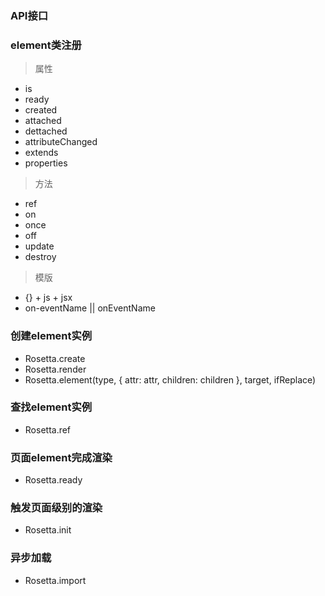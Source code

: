 ### API接口

### element类注册
> 属性

- is
- ready
- created
- attached
- dettached
- attributeChanged
- extends
- properties

> 方法

- ref
- on
- once
- off
- update
- destroy

> 模版

- {} + js + jsx
- on-eventName || onEventName



### 创建element实例

- Rosetta.create
- Rosetta.render
- Rosetta.element(type, {
                            attr: attr,
                            children: children
                        }, target, ifReplace)


### 查找element实例
- Rosetta.ref


### 页面element完成渲染
- Rosetta.ready


### 触发页面级别的渲染
- Rosetta.init


### 异步加载
- Rosetta.import
